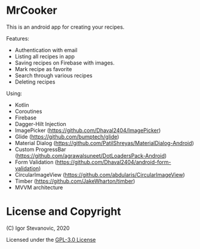 # MrCooker

This is an android app for creating your recipes.

Features:
   - Authentication with email
   - Listing all recipes in app
   - Saving recipes on Firebase with images.
   - Mark recipe as favorite
   - Search through various recipes
   - Deleting recipes

Using:
   - Kotlin
   - Coroutines
   - Firebase
   - Dagger-Hilt Injection
   - ImagePicker (https://github.com/Dhaval2404/ImagePicker)
   - Glide (https://github.com/bumptech/glide)
   - Material Dialog (https://github.com/PatilShreyas/MaterialDialog-Android)
   - Custom ProgressBar (https://github.com/agrawalsuneet/DotLoadersPack-Android)
   - Form Validation (https://github.com/Dhaval2404/android-form-validation)
   - CircularImageView (https://github.com/abdularis/CircularImageView)
   - Timber (https://github.com/JakeWharton/timber)
   - MVVM architecture
   
# License and Copyright
(C) Igor Stevanovic, 2020

Licensed under the [GPL-3.0 License](LICENSE)
